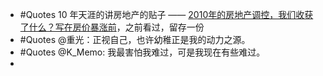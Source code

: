 - #Quotes 10 年天涯的讲房地产的贴子 —— [2010年的房地产调控，我们收获了什么？写在房价暴涨前](http://bbs.tianya.cn/post-house-252774-1.shtml)，之前看过，留存一份
- #Quotes @重光：正视自己，也许幼稚正是我的动力之源。
- #Quotes @K_Memo: 我最害怕我难过，可是我现在有些难过。
-